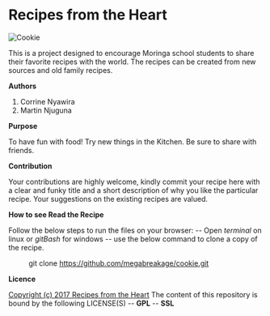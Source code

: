Recipes from the Heart
===

![Cookie](https://github.com/megabreakage/cookie-recipe/pictures/cookies.jpg  "Cookies")

This is a project designed to encourage Moringa school students to share their favorite recipes with the world.
The recipes can be created from new sources and old family recipes.

**Authors**

1. Corrine Nyawira
2.  Martin Njuguna

   **Purpose**

   To have fun with food! Try new things in the Kitchen. Be sure to share with friends.

   **Contribution**

Your contributions are highly welcome, kindly commit your recipe here with a clear and funky title and a short description of why you like the particular recipe.
 Your suggestions on the existing recipes are valued.
 
 **How to see Read the Recipe**
 
 Follow the below steps to run the files on your browser:
    --  Open  *terminal*  on linux or *gitBash* for windows 
    --  use the below command to clone a copy of the recipe. <dd>git clone https://github.com/megabreakage/cookie.git</dd>
 
 **Licence**

 [Copyright (c) 2017 Recipes from the Heart](http://recipesfromtheheart,co,ke/)
    The content of this repository is bound by the following LICENSE(S)
    --  **GPL**
    --  **SSL**
